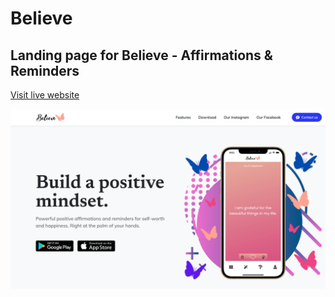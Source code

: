 
# Believe
## Landing page for Believe - Affirmations & Reminders

[Visit live website](https://believeaffirmations.com/)

![Believe](believe_web.png)
